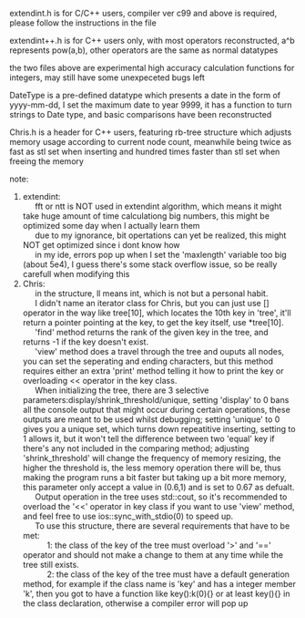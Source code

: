extendint.h is for C/C++ users, compiler ver c99 and above is required, please follow the instructions in the file  
  
extendint++.h is for C++ users only, with most operators reconstructed, a^b represents pow(a,b), other operators are the same as normal datatypes  
  
the two files above are experimental high accuracy calculation functions for integers, may still have some unexpeceted bugs left  

DateType is a pre-defined datatype which presents a date in the form of yyyy-mm-dd, I set the maximum date to year 9999, it has a function to turn strings to Date type, and basic comparisons have been reconstructed

Chris.h is a header for C++ users, featuring rb-tree structure which adjusts memory usage according to current node count, meanwhile being twice as fast as stl set when inserting and hundred times faster than stl set when freeing the memory

note:  
1. extendint:  
&ensp;&ensp;&ensp;fft or ntt is NOT used in extendint algorithm, which means it might take huge amount of time calculationg big numbers, this might be optimized some day when I actually learn them  
&ensp;&ensp;&ensp;due to my ignorance, bit opertations can yet be realized, this might NOT get optimized since i dont know how  
&ensp;&ensp;&ensp;in my ide, errors pop up when I set the 'maxlength' variable too big (about 5e4), I guess there's some stack overflow issue, so be really carefull when modifying this  
2. Chris:  
&ensp;&ensp;&ensp;in the structure, ll means int, which is not but a personal habit.  
&ensp;&ensp;&ensp;I didn't name an iterator class for Chris, but you can just use [] operator in the way like tree[10], which locates the 10th key in 'tree', it'll return a pointer pointing at the key, to get the key itself, use *tree[10].  
&ensp;&ensp;&ensp;'find' method returns the rank of the given key in the tree, and returns -1 if the key doesn't exist.  
&ensp;&ensp;&ensp;'view' method does a travel through the tree and ouputs all nodes, you can set the seperating and ending characters, but this method requires either an extra 'print' method telling it how to print the key or overloading << operator in the key class.  
&ensp;&ensp;&ensp;When initializing the tree, there are 3 selective parameters:display/shrink_threshold/unique, setting 'display' to 0 bans all the console output that might occur during certain operations, these outputs are meant to be used whilst debugging; setting 'unique' to 0 gives you a unique set, which turns down repeatitive inserting, setting to 1 allows it, but it won't tell the difference between two 'equal' key if there's any not included in the comparing method; adjusting 'shrink_threshold' will change the frequency of memory resizing, the higher the threshold is, the less memory operation there will be, thus making the program runs a bit faster but taking up a bit more memory, this parameter only accept a value in (0.6,1) and is set to 0.67 as defualt.  
&ensp;&ensp;&ensp;Output operation in the tree uses std::cout, so it's recommended to overload the '<<' operator in key class if you want to use 'view' method, and feel free to use ios::sync_with_stdio(0) to speed up.  
&ensp;&ensp;&ensp;To use this structure, there are several requirements that have to be met:  
&ensp;&ensp;&ensp;&ensp;&ensp;&ensp;1: the class of the key of the tree must overload '>' and '==' operator and should not make a change to them at any time while the tree still exists.  
&ensp;&ensp;&ensp;&ensp;&ensp;&ensp;2: the class of the key of the tree must have a default generation method, for example if the class name is 'key' and has a integer member 'k', then you got to have a function like key():k(0){} or at least key(){} in the class declaration, otherwise a compiler error will pop up
